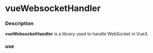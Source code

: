 # vueWebsocketHandler

### Description
**vueWebsocketHandler** is a library used to handle WebSocket in Vue3.


### use


